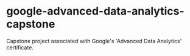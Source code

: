 # google-advanced-data-analytics-capstone
Capstone project associated with Google's 'Advanced Data Analytics' certificate. 
